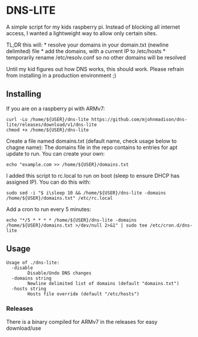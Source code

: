 # DNS-LITE
A simple script for my kids raspberry pi. Instead of blocking all internet access, I wanted a lightweight way to allow only certain sites.

TL;DR this will:
    * resolve your domains in your domain.txt (newline delimited) file
    * add the domains, with a current IP to /etc/hosts
    * temporarily rename /etc/resolv.conf so no other domains will be resolved

Until my kid figures out how DNS works, this should work. Please refrain from installing in a production environment ;)

## Installing
If you are on a raspberry pi with ARMv7:
```
curl -Lo /home/${USER}/dns-lite https://github.com/mjohnmadison/dns-lite/releases/download/v1/dns-lite
chmod +x /home/${USER}/dns-lite
```

Create a file named domains.txt (default name, check usage below to chagne name):
The domains file in the repo contains to entries for apt update to run. You can create your own:
```
echo "example.com >> /home/${USER}/domains.txt
```

I added this script to rc.local to run on boot (sleep to ensure DHCP has assigned IP). You can do this with:
```
sudo sed -i "$ i\sleep 10 && /home/${USER}/dns-lite -domains /home/${USER}/domains.txt" /etc/rc.local
```

Add a cron to run every 5 minutes:
```
echo "*/5 * * * * /home/${USER}/dns-lite -domains /home/${USER}/domains.txt >/dev/null 2>&1" | sudo tee /etc/cron.d/dns-lite
```

## Usage
```
Usage of ./dns-lite:
  -disable
        Disable/Undo DNS changes
  -domains string
        Newline delimited list of domains (default "domains.txt")
  -hosts string
        Hosts file override (default "/etc/hosts")
```

### Releases
There is a binary compiled for ARMv7 in the releases for easy download/use
